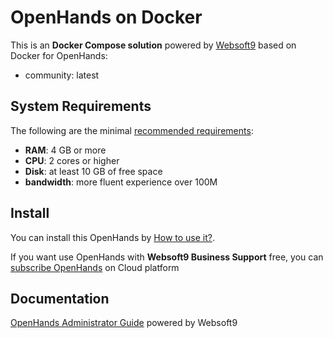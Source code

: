 # OpenHands on Docker  

This is an **Docker Compose solution** powered by [Websoft9](https://www.websoft9.com) based on Docker for OpenHands:


 - community:  latest


## System Requirements

The following are the minimal [recommended requirements](https://www.all-hands.dev):

* **RAM**: 4 GB or more
* **CPU**: 2 cores or higher
* **Disk**: at least 10 GB of free space
* **bandwidth**: more fluent experience over 100M  

## Install

You can install this OpenHands by [How to use it?](https://github.com/Websoft9/docker-library#how-to-use-it).   

If you want use OpenHands with **Websoft9 Business Support** free, you can [subscribe OpenHands](https://www.websoft9.com/apps) on Cloud platform

## Documentation

[OpenHands Administrator Guide](https://support.websoft9.com/docs/openhands) powered by Websoft9